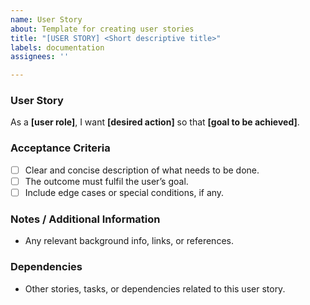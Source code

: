 ```yaml
---
name: User Story
about: Template for creating user stories
title: "[USER STORY] <Short descriptive title>"
labels: documentation
assignees: ''

---
```


### **User Story**

As a **[user role]**, I want **[desired action]** so that **[goal to be achieved]**.

### **Acceptance Criteria**

- [ ] Clear and concise description of what needs to be done.
- [ ] The outcome must fulfil the user’s goal.
- [ ] Include edge cases or special conditions, if any.

### **Notes / Additional Information**

- Any relevant background info, links, or references.

### **Dependencies**

- Other stories, tasks, or dependencies related to this user story.
